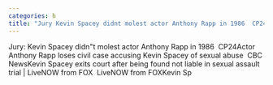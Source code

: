 ```yaml
---
categories: h
title: "Jury Kevin Spacey didnt molest actor Anthony Rapp in 1986  CP24"
---
```

Jury: Kevin Spacey didn"t molest actor Anthony Rapp in 1986&nbsp;&nbsp;CP24Actor Anthony Rapp loses civil case accusing Kevin Spacey of sexual abuse&nbsp;&nbsp;CBC NewsKevin Spacey exits court after being found not liable in sexual assault trial | LiveNOW from FOX&nbsp;&nbsp;LiveNOW from FOXKevin Sp